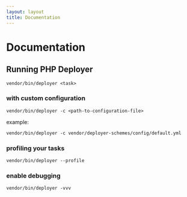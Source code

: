 ```yaml
---
layout: layout
title: Documentation
---
```

# Documentation


## Running PHP Deployer

~~~
vendor/bin/deployer <task>
~~~

### with custom configuration
 
~~~
vendor/bin/deployer -c <path-to-configuration-file>
~~~

example:

~~~
vendor/bin/deployer -c vendor/deployer-schemes/config/default.yml
~~~

### profiling your tasks

~~~
vendor/bin/deployer --profile
~~~

### enable debugging

~~~
vendor/bin/deployer -vvv
~~~
